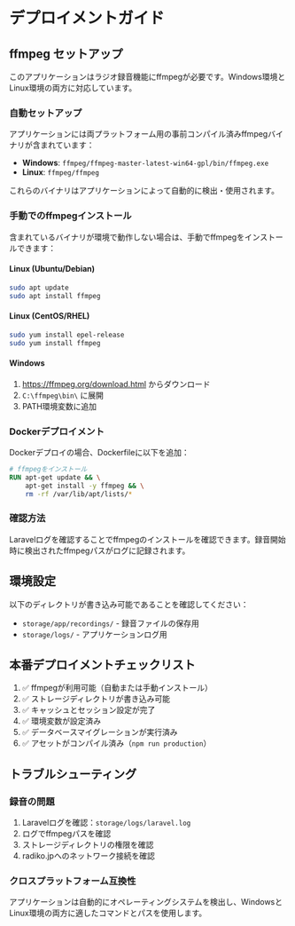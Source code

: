 # デプロイメントガイド

## ffmpeg セットアップ

このアプリケーションはラジオ録音機能にffmpegが必要です。Windows環境とLinux環境の両方に対応しています。

### 自動セットアップ

アプリケーションには両プラットフォーム用の事前コンパイル済みffmpegバイナリが含まれています：

- **Windows**: `ffmpeg/ffmpeg-master-latest-win64-gpl/bin/ffmpeg.exe`
- **Linux**: `ffmpeg/ffmpeg`

これらのバイナリはアプリケーションによって自動的に検出・使用されます。

### 手動でのffmpegインストール

含まれているバイナリが環境で動作しない場合は、手動でffmpegをインストールできます：

#### Linux (Ubuntu/Debian)
```bash
sudo apt update
sudo apt install ffmpeg
```

#### Linux (CentOS/RHEL)
```bash
sudo yum install epel-release
sudo yum install ffmpeg
```

#### Windows
1. https://ffmpeg.org/download.html からダウンロード
2. `C:\ffmpeg\bin\` に展開
3. PATH環境変数に追加

### Dockerデプロイメント

Dockerデプロイの場合、Dockerfileに以下を追加：

```dockerfile
# ffmpegをインストール
RUN apt-get update && \
    apt-get install -y ffmpeg && \
    rm -rf /var/lib/apt/lists/*
```

### 確認方法

Laravelログを確認することでffmpegのインストールを確認できます。録音開始時に検出されたffmpegパスがログに記録されます。

## 環境設定

以下のディレクトリが書き込み可能であることを確認してください：
- `storage/app/recordings/` - 録音ファイルの保存用
- `storage/logs/` - アプリケーションログ用

## 本番デプロイメントチェックリスト

1. ✅ ffmpegが利用可能（自動または手動インストール）
2. ✅ ストレージディレクトリが書き込み可能
3. ✅ キャッシュとセッション設定が完了
4. ✅ 環境変数が設定済み
5. ✅ データベースマイグレーションが実行済み
6. ✅ アセットがコンパイル済み（`npm run production`）

## トラブルシューティング

### 録音の問題

1. Laravelログを確認：`storage/logs/laravel.log`
2. ログでffmpegパスを確認
3. ストレージディレクトリの権限を確認
4. radiko.jpへのネットワーク接続を確認

### クロスプラットフォーム互換性

アプリケーションは自動的にオペレーティングシステムを検出し、WindowsとLinux環境の両方に適したコマンドとパスを使用します。
